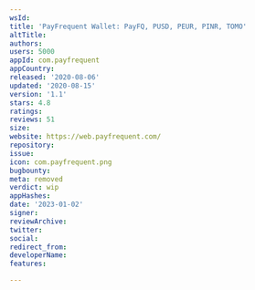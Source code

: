```yaml
---
wsId: 
title: 'PayFrequent Wallet: PayFQ, PUSD, PEUR, PINR, TOMO'
altTitle: 
authors: 
users: 5000
appId: com.payfrequent
appCountry: 
released: '2020-08-06'
updated: '2020-08-15'
version: '1.1'
stars: 4.8
ratings: 
reviews: 51
size: 
website: https://web.payfrequent.com/
repository: 
issue: 
icon: com.payfrequent.png
bugbounty: 
meta: removed
verdict: wip
appHashes: 
date: '2023-01-02'
signer: 
reviewArchive: 
twitter: 
social: 
redirect_from: 
developerName: 
features: 

---
```



